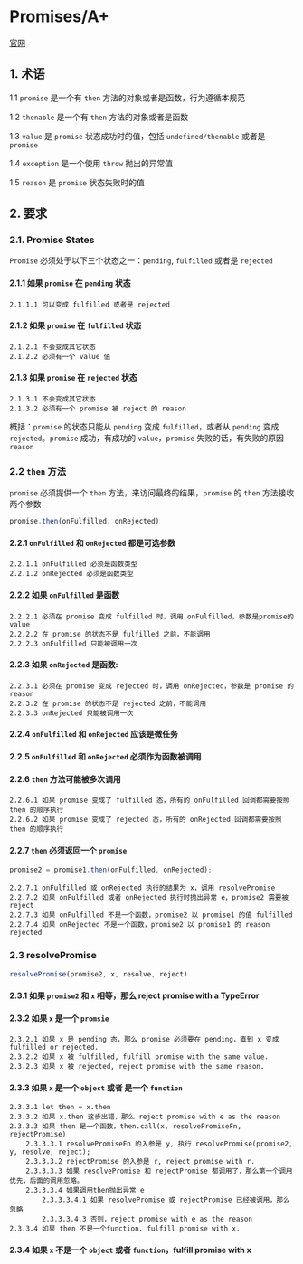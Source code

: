 # Promises/A+

[官网](https://promisesaplus.com/)

## 1. 术语

1.1 `promise` 是一个有 `then` 方法的对象或者是函数，行为遵循本规范

1.2 `thenable` 是一个有 `then` 方法的对象或者是函数

1.3 `value` 是 `promise` 状态成功时的值，包括 `undefined/thenable` 或者是 `promise`

1.4 `exception` 是一个使用 `throw` 抛出的异常值

1.5 `reason` 是 `promise` 状态失败时的值

## 2. 要求
    
### 2.1. Promise States
    
`Promise` 必须处于以下三个状态之一：`pending`, `fulfilled` 或者是 `rejected`

#### 2.1.1 如果 `promise` 在 `pending` 状态

    2.1.1.1 可以变成 fulfilled 或者是 rejected

#### 2.1.2 如果 `promise` 在 `fulfilled` 状态

    2.1.2.1 不会变成其它状态
    2.1.2.2 必须有一个 value 值

#### 2.1.3 如果 `promise` 在 `rejected` 状态

    2.1.3.1 不会变成其它状态
    2.1.3.2 必须有一个 promise 被 reject 的 reason

概括：`promise` 的状态只能从 `pending` 变成 `fulfilled`，或者从 `pending` 变成`rejected`。`promise` 成功，有成功的 `value`，`promise` 失败的话，有失败的原因 `reason`

### 2.2 `then` 方法

`promise` 必须提供一个 `then` 方法，来访问最终的结果，`promise` 的 `then` 方法接收两个参数

```js
promise.then(onFulfilled, onRejected)
```

#### 2.2.1 `onFulfilled` 和 `onRejected` 都是可选参数

    2.2.1.1 onFulfilled 必须是函数类型
    2.2.1.2 onRejected 必须是函数类型

#### 2.2.2 如果 `onFulfilled` 是函数

    2.2.2.1 必须在 promise 变成 fulfilled 时，调用 onFulfilled，参数是promise的value
    2.2.2.2 在 promise 的状态不是 fulfilled 之前，不能调用
    2.2.2.3 onFulfilled 只能被调用一次

#### 2.2.3 如果 `onRejected` 是函数:

    2.2.3.1 必须在 promise 变成 rejected 时，调用 onRejected，参数是 promise 的 reason
    2.2.3.2 在 promise 的状态不是 rejected 之前，不能调用
    2.2.3.3 onRejected 只能被调用一次

#### 2.2.4 `onFulfilled` 和 `onRejected` 应该是微任务

#### 2.2.5 `onFulfilled` 和 `onRejected` 必须作为函数被调用

#### 2.2.6 `then` 方法可能被多次调用

    2.2.6.1 如果 promise 变成了 fulfilled 态，所有的 onFulfilled 回调都需要按照 then 的顺序执行
    2.2.6.2 如果 promise 变成了 rejected 态，所有的 onRejected 回调都需要按照 then 的顺序执行

#### 2.2.7 `then` 必须返回一个 `promise`

```js
promise2 = promise1.then(onFulfilled, onRejected);
```

    2.2.7.1 onFulfilled 或 onRejected 执行的结果为 x，调用 resolvePromise
    2.2.7.2 如果 onFulfilled 或者 onRejected 执行时抛出异常 e，promise2 需要被 reject
    2.2.7.3 如果 onFulfilled 不是一个函数，promise2 以 promise1 的值 fulfilled
    2.2.7.4 如果 onRejected 不是一个函数，promise2 以 promise1 的 reason rejected

### 2.3 resolvePromise

```js
resolvePromise(promise2, x, resolve, reject)
```

#### 2.3.1 如果 `promise2` 和 `x` 相等，那么 reject promise with a TypeError

#### 2.3.2 如果 `x` 是一个 `promsie`

    2.3.2.1 如果 x 是 pending 态，那么 promise 必须要在 pending，直到 x 变成 fulfilled or rejected.
    2.3.2.2 如果 x 被 fulfilled, fulfill promise with the same value.
    2.3.2.3 如果 x 被 rejected, reject promise with the same reason.

#### 2.3.3 如果 `x` 是一个 `object` 或者 是一个 `function`

    2.3.3.1 let then = x.then
    2.3.3.2 如果 x.then 这步出错，那么 reject promise with e as the reason
    2.3.3.3 如果 then 是一个函数，then.call(x, resolvePromiseFn, rejectPromise)
        2.3.3.3.1 resolvePromiseFn 的入参是 y, 执行 resolvePromise(promise2, y, resolve, reject);
        2.3.3.3.2 rejectPromise 的入参是 r, reject promise with r.
        2.3.3.3.3 如果 resolvePromise 和 rejectPromise 都调用了，那么第一个调用优先，后面的调用忽略。
        2.3.3.3.4 如果调用then抛出异常 e 
            2.3.3.3.4.1 如果 resolvePromise 或 rejectPromise 已经被调用，那么忽略
            2.3.3.3.4.3 否则，reject promise with e as the reason
    2.3.3.4 如果 then 不是一个function. fulfill promise with x.

#### 2.3.4 如果 `x` 不是一个 `object` 或者 `function`，fulfill promise with x
